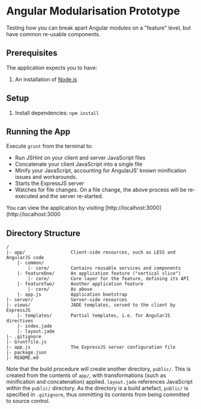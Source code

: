 # Angular Modularisation Prototype
Testing how you can break apart Angular modules on a "feature" level, but have common re-usable components.

## Prerequisites
The application expects you to have:

1. An installation of [Node.js](http://nodejs.org/)

## Setup
1. Install dependencies: `npm install`

## Running the App
Execute `grunt` from the terminal to:
* Run JSHint on your client and server JavaScript files
* Concatenate your client JavaScript into a single file
* Minify your JavaScript, accounting for AngularJS' known minification issues and workarounds.
* Starts the ExpressJS server
* Watches for file changes. On a file change, the above process will be re-executed and the server re-started.

You can view the application by visiting [http://localhost:3000](http://localhost:3000

## Directory Structure

    /
    |- app/                 Client-side resources, such as LESS and AngularJS code
        |- common/
            |- core/        Contains reusable services and components
        |- featureOne/      An application feature ("vertical slice")
            |- core/        Core layer for the feature, defining its API
        |- featureTwo/      Another application feature
            |- core/        As above
        |- app.js           Application bootstrap
    |- server/              Server-side resources
    |- views/               JADE templates, served to the client by ExpressJS
        |- templates/       Partial templates, i.e. for AngularJS directives
        |- index.jade
        |- layout.jade
    |- .gitignore
    |- Gruntfile.js
    |- app.js               The ExpressJS server configuration file
    |- package.json
    |- README.md

Note that the build procedure will create another directory, `public/`. This is created from the contents of `app/`, with transformations (such as minification and concatenation) applied. `layout.jade` references JavaScript within the `public/` directory. As the directory is a build artefact, `public/` is specified in `.gitignore`, thus ommitting its contents from being committed to source control.